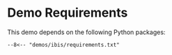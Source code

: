 # Demo Requirements

This demo depends on the following Python packages:

```text title="demos/ibis/requirements.txt"
--8<-- "demos/ibis/requirements.txt"
```
